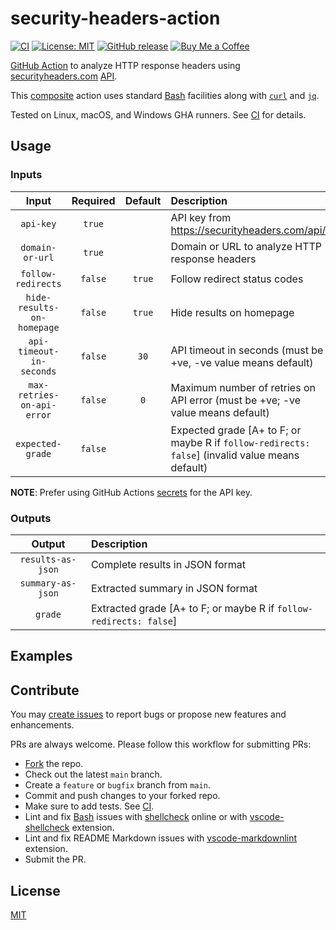 # security-headers-action

[![CI](https://github.com/iamazeem/security-headers-action/actions/workflows/ci.yml/badge.svg?branch=main)](https://github.com/iamAzeem/security-headers-action/actions/workflows/ci.yml)
[![License: MIT](https://img.shields.io/badge/license-MIT-darkgreen.svg?style=flat-square)](https://github.com/iamAzeem/security-headers-action/blob/master/LICENSE)
[![GitHub release](https://img.shields.io/github/v/release/iamAzeem/security-headers-action?style=flat-square)](https://github.com/iamazeem/security-headers-action/releases)
[![Buy Me a Coffee](https://img.shields.io/badge/Support-Buy%20Me%20A%20Coffee-orange.svg?style=flat-square)](https://www.buymeacoffee.com/iamazeem)

[GitHub Action](https://docs.github.com/en/actions) to analyze HTTP response
headers using [securityheaders.com](https://securityheaders.com/)
[API](https://securityheaders.com/api/docs/).

This
[composite](https://docs.github.com/en/actions/creating-actions/about-custom-actions#types-of-actions)
action uses standard
[Bash](https://www.gnu.org/savannah-checkouts/gnu/bash/manual/bash.html)
facilities along with [`curl`](https://curl.se/) and
[`jq`](https://stedolan.github.io/jq/).

Tested on Linux, macOS, and Windows GHA runners. See
[CI](./.github/workflows/ci.yml) for details.

## Usage

### Inputs

|           Input            | Required | Default | Description                                                                                     |
| :------------------------: | :------: | :-----: | :---------------------------------------------------------------------------------------------- |
|         `api-key`          |  `true`  |         | API key from https://securityheaders.com/api/                                                   |
|      `domain-or-url`       |  `true`  |         | Domain or URL to analyze HTTP response headers                                                  |
|     `follow-redirects`     | `false`  | `true`  | Follow redirect status codes                                                                    |
| `hide-results-on-homepage` | `false`  | `true`  | Hide results on homepage                                                                        |
|  `api-timeout-in-seconds`  | `false`  |  `30`   | API timeout in seconds (must be +ve, -ve value means default)                                   |
| `max-retries-on-api-error` | `false`  |   `0`   | Maximum number of retries on API error (must be +ve; -ve value means default)                   |
|      `expected-grade`      | `false`  |         | Expected grade [A+ to F; or maybe R if `follow-redirects: false`] (invalid value means default) |

**NOTE**: Prefer using GitHub Actions
[secrets](https://docs.github.com/en/actions/security-guides/encrypted-secrets)
for the API key.

### Outputs

|      Output       | Description                                                        |
| :---------------: | :----------------------------------------------------------------- |
| `results-as-json` | Complete results in JSON format                                    |
| `summary-as-json` | Extracted summary in JSON format                                   |
|      `grade`      | Extracted grade [A+ to F; or maybe R if `follow-redirects: false`] |

## Examples

## Contribute

You may
[create issues](https://github.com/iamazeem/security-headers-action/issues/new/choose)
to report bugs or propose new features and enhancements.

PRs are always welcome. Please follow this workflow for submitting PRs:

- [Fork](https://github.com/iamazeem/security-headers-action/fork) the repo.
- Check out the latest `main` branch.
- Create a `feature` or `bugfix` branch from `main`.
- Commit and push changes to your forked repo.
- Make sure to add tests. See [CI](./.github/workflows/ci.yml).
- Lint and fix
  [Bash](https://www.gnu.org/savannah-checkouts/gnu/bash/manual/bash.html)
  issues with [shellcheck](https://www.shellcheck.net/) online or with
  [vscode-shellcheck](https://github.com/vscode-shellcheck/vscode-shellcheck)
  extension.
- Lint and fix README Markdown issues with
  [vscode-markdownlint](https://github.com/DavidAnson/vscode-markdownlint)
  extension.
- Submit the PR.

## License

[MIT](LICENSE)
